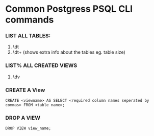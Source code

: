 # Common Postgress PSQL CLI commands

### LIST ALL TABLES:
  1. \dt  
  2. \dt+  (shows extra info about the tables eg. table size)

### LIST% ALL CREATED VIEWS
  1. \dv

### CREATE A View
  ``
    CREATE <viewname> AS
    SELECT <required column names seperated by commas>
    FROM <table name>;
  `` 
  
### DROP A VIEW
  ``
    DROP VIEW view_name;
  ``
